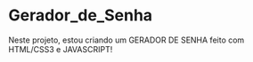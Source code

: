 # Gerador_de_Senha
 Neste projeto, estou criando um GERADOR DE SENHA feito com HTML/CSS3 e JAVASCRIPT!
